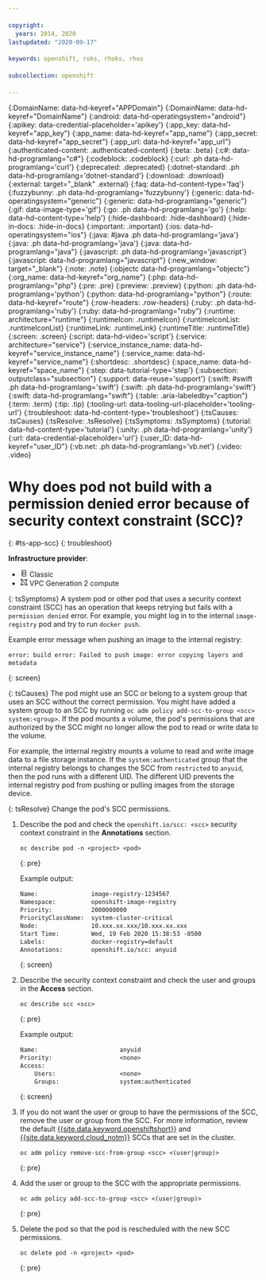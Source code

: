 ```yaml
---

copyright:
  years: 2014, 2020
lastupdated: "2020-09-17"

keywords: openshift, roks, rhoks, rhos

subcollection: openshift

---
```


{:DomainName: data-hd-keyref="APPDomain"}
{:DomainName: data-hd-keyref="DomainName"}
{:android: data-hd-operatingsystem="android"}
{:apikey: data-credential-placeholder='apikey'}
{:app_key: data-hd-keyref="app_key"}
{:app_name: data-hd-keyref="app_name"}
{:app_secret: data-hd-keyref="app_secret"}
{:app_url: data-hd-keyref="app_url"}
{:authenticated-content: .authenticated-content}
{:beta: .beta}
{:c#: data-hd-programlang="c#"}
{:codeblock: .codeblock}
{:curl: .ph data-hd-programlang='curl'}
{:deprecated: .deprecated}
{:dotnet-standard: .ph data-hd-programlang='dotnet-standard'}
{:download: .download}
{:external: target="_blank" .external}
{:faq: data-hd-content-type='faq'}
{:fuzzybunny: .ph data-hd-programlang='fuzzybunny'}
{:generic: data-hd-operatingsystem="generic"}
{:generic: data-hd-programlang="generic"}
{:gif: data-image-type='gif'}
{:go: .ph data-hd-programlang='go'}
{:help: data-hd-content-type='help'}
{:hide-dashboard: .hide-dashboard}
{:hide-in-docs: .hide-in-docs}
{:important: .important}
{:ios: data-hd-operatingsystem="ios"}
{:java: #java .ph data-hd-programlang='java'}
{:java: .ph data-hd-programlang='java'}
{:java: data-hd-programlang="java"}
{:javascript: .ph data-hd-programlang='javascript'}
{:javascript: data-hd-programlang="javascript"}
{:new_window: target="_blank"}
{:note: .note}
{:objectc data-hd-programlang="objectc"}
{:org_name: data-hd-keyref="org_name"}
{:php: data-hd-programlang="php"}
{:pre: .pre}
{:preview: .preview}
{:python: .ph data-hd-programlang='python'}
{:python: data-hd-programlang="python"}
{:route: data-hd-keyref="route"}
{:row-headers: .row-headers}
{:ruby: .ph data-hd-programlang='ruby'}
{:ruby: data-hd-programlang="ruby"}
{:runtime: architecture="runtime"}
{:runtimeIcon: .runtimeIcon}
{:runtimeIconList: .runtimeIconList}
{:runtimeLink: .runtimeLink}
{:runtimeTitle: .runtimeTitle}
{:screen: .screen}
{:script: data-hd-video='script'}
{:service: architecture="service"}
{:service_instance_name: data-hd-keyref="service_instance_name"}
{:service_name: data-hd-keyref="service_name"}
{:shortdesc: .shortdesc}
{:space_name: data-hd-keyref="space_name"}
{:step: data-tutorial-type='step'}
{:subsection: outputclass="subsection"}
{:support: data-reuse='support'}
{:swift: #swift .ph data-hd-programlang='swift'}
{:swift: .ph data-hd-programlang='swift'}
{:swift: data-hd-programlang="swift"}
{:table: .aria-labeledby="caption"}
{:term: .term}
{:tip: .tip}
{:tooling-url: data-tooling-url-placeholder='tooling-url'}
{:troubleshoot: data-hd-content-type='troubleshoot'}
{:tsCauses: .tsCauses}
{:tsResolve: .tsResolve}
{:tsSymptoms: .tsSymptoms}
{:tutorial: data-hd-content-type='tutorial'}
{:unity: .ph data-hd-programlang='unity'}
{:url: data-credential-placeholder='url'}
{:user_ID: data-hd-keyref="user_ID"}
{:vb.net: .ph data-hd-programlang='vb.net'}
{:video: .video}


# Why does pod not build with a permission denied error because of security context constraint (SCC)?
{: #ts-app-scc}
{: troubleshoot}

**Infrastructure provider**:
  * <img src="images/icon-classic.png" alt="Classic infrastructure provider icon" width="15" style="width:15px; border-style: none"/> Classic
  * <img src="images/icon-vpc.png" alt="VPC infrastructure provider icon" width="15" style="width:15px; border-style: none"/> VPC Generation 2 compute

{: tsSymptoms}
A system pod or other pod that uses a security context constraint (SCC) has an operation that keeps retrying but fails with a `permission denied` error. For example, you might log in to the internal `image-registry` pod and try to run `docker push`.

Example error message when pushing an image to the internal registry:
```
error: build error: Failed to push image: error copying layers and metadata
```
{: screen}

{: tsCauses}
The pod might use an SCC or belong to a system group that uses an SCC without the correct permission. You might have added a system group to an SCC by running `oc adm policy add-scc-to-group <scc> system:<group>`. If the pod mounts a volume, the pod's permissions that are authorized by the SCC might no longer allow the pod to read or write data to the volume.

For example, the internal registry mounts a volume to read and write image data to a file storage instance. If the `system:authenticated` group that the internal registry belongs to changes the SCC from `restricted` to `anyuid`, then the pod runs with a different UID. The different UID prevents the internal registry pod from pushing or pulling images from the storage device.

{: tsResolve}
Change the pod's SCC permissions.

1.  Describe the pod and check the `openshift.io/scc: <scc>` security context constraint in the **Annotations** section.
    ```
    oc describe pod -n <project> <pod>
    ```
    {: pre}

    Example output:
    ```
    Name:               image-registry-1234567
    Namespace:          openshift-image-registry
    Priority:           2000000000
    PriorityClassName:  system-cluster-critical
    Node:               10.xxx.xx.xxx/10.xxx.xx.xxx
    Start Time:         Wed, 19 Feb 2020 15:38:53 -0500
    Labels:             docker-registry=default
    Annotations:        openshift.io/scc: anyuid
    ```
    {: screen}
2.  Describe the security context constraint and check the user and groups in the **Access** section.
    ```
    oc describe scc <scc>
    ```
    {: pre}

    Example output:
    ```
    Name:						anyuid
    Priority:					<none>
    Access:						
        Users:					<none>
        Groups:					system:authenticated
    ```
    {: screen}
3.  If you do not want the user or group to have the permissions of the SCC, remove the user or group from the SCC. For more information, review the default [{{site.data.keyword.openshiftshort}}](/docs/openshift?topic=openshift-openshift_scc#oc_sccs) and [{{site.data.keyword.cloud_notm}}](/docs/openshift?topic=openshift-openshift_scc#ibm_sccs) SCCs that are set in the cluster.
    ```
    oc adm policy remove-scc-from-group <scc> <(user|group)>
    ```
    {: pre}
4.  Add the user or group to the SCC with the appropriate permissions.
    ```
    oc adm policy add-scc-to-group <scc> <(user|group)>
    ```
    {: pre}
5.  Delete the pod so that the pod is rescheduled with the new SCC permissions.
    ```
    oc delete pod -n <project> <pod>
    ```
    {: pre}